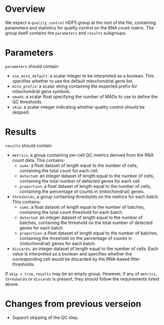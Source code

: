 # Overview

We expect a `quality_control` HDF5 group at the root of the file, containing parameters and statistics for quality control on the RNA count matrix.
The group itself contains the `parameters` and `results` subgroups.

# Parameters

`parameters` should contain:

- `use_mito_default`: a scalar integer to be interpreted as a boolean.
  This specifies whether to use the default mitochondrial gene list.
- `mito_prefix`: a scalar string containing the expected prefix for mitochondrial gene symbols.
- `nmads`: a scalar float specifying the number of MADs to use to define the QC thresholds.
- `skip`: a scalar integer indicating whether quality control should be skipped.

# Results

`results` should contain:

- `metrics`, a group containing per-cell QC metrics derived from the RNA count data.
  This contains:
  - `sums`: a float dataset of length equal to the number of cells, containing the total count for each cell.
  - `detected`:  an integer dataset of length equal to the number of cells, containing the total number of detected genes for each cell.
  - `proportion`: a float dataset of length equal to the number of cells, containing the percentage of counts in (mitochondrial) genes.
- `thresholds`, a group containing thresholds on the metrics for each batch.
  This contains:
  - `sums`: a float dataset of length equal to the number of batches, containing the total count threshold for each batch.
  - `detected`:  an integer dataset of length equal to the number of batches, containing the threshold on the total number of detected genes for each batch.
  - `proportion`: a float dataset of length equal to the number of batches, containing the threshold on the percentage of counts in (mitochondrial) genes for each batch.
- `discards`: an integer dataset of length equal to the number of cells.
  Each value is interpreted as a boolean and specifies whether the corresponding cell would be discarded by the RNA-based filter thresholds.

If `skip = true`, `results` may be an empty group.
However, if any of `metrics`, `thresholds` or `discards` is present, they should follow the requirements listed above.

# Changes from previous verseion

- Support skipping of the QC step.
